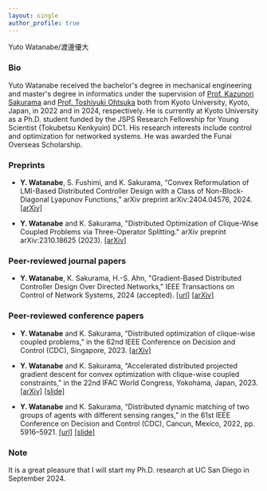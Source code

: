```yaml
---
layout: single
author_profile: true
---
```

Yuto Watanabe/渡邊優大

### Bio
Yuto Watanabe received the bachelor's degree in mechanical engineering and master's degree in informatics under the supervision of [Prof. Kazunori Sakurama](http://www.ids.sys.i.kyoto-u.ac.jp/sakurama/index_e.html) and [Prof. Toshiyuki Ohtsuka](http://www.ids.sys.i.kyoto-u.ac.jp/~ohtsuka/index.htm) both from Kyoto University, Kyoto, Japan, in 2022 and in 2024, respectively.
He is currently at Kyoto University as a Ph.D. student funded by the JSPS Research Fellowship for Young Scientist (Tokubetsu Kenkyuin) DC1.
His research interests include control and optimization for networked systems.
He was awarded the Funai Overseas Scholarship.

### Preprints

- **Y. Watanabe**, S. Fushimi, and K. Sakurama, “Convex Reformulation of LMI-Based Distributed Controller Design
with a Class of Non-Block-Diagonal Lyapunov Functions,” arXiv preprint arXiv:2404.04576, 2024. [[arXiv]](https://arxiv.org/abs/2404.04576)

- **Y. Watanabe** and K. Sakurama, "Distributed Optimization of Clique-Wise Coupled Problems via Three-Operator Splitting." arXiv preprint arXiv:2310.18625 (2023). [[arXiv]](https://arxiv.org/abs/2310.18625)

### Peer-reviewed journal papers

- **Y. Watanabe**, K. Sakurama, H.-S. Ahn, "Gradient-Based Distributed Controller Design Over Directed Networks," IEEE Transactions on Control of Network Systems, 2024 (accepted). [[url]](https://ieeexplore.ieee.org/abstract/document/10453999) [[arXiv]](https://arxiv.org/abs/2304.10921)

### Peer-reviewed conference papers

- **Y. Watanabe** and K. Sakurama, “Distributed optimization of clique-wise coupled problems,” in the
62nd IEEE Conference on Decision and Control (CDC), Singapore, 2023. [[arXiv]](https://arxiv.org/abs/2304.10904)

- **Y. Watanabe** and K. Sakurama, “Accelerated distributed projected gradient descent for convex
optimization with clique-wise coupled constraints,” in the 22nd IFAC World Congress, Yokohama, Japan, 2023. [[arXiv]](https://arxiv.org/abs/2211.06284) [[slide]](https://drive.google.com/file/d/18eFJD-pbYeG8jPoaMKLd6CcjYlKPyjIa/view?usp=sharing)


- **Y. Watanabe** and K. Sakurama, “Distributed dynamic matching of two groups of agents with different
sensing ranges,” in the 61st IEEE Conference on Decision and Control (CDC), Cancun, Mexico, 2022,
pp. 5916–5921. [[url]](https://ieeexplore.ieee.org/abstract/document/9993395) [[slide]](https://drive.google.com/file/d/1ET6BVsJRdsJL14AmMctc9dIXT_bd6rDw/view?usp=sharing)

### Note

It is a great pleasure that I will start my Ph.D. research at UC San Diego in September 2024.